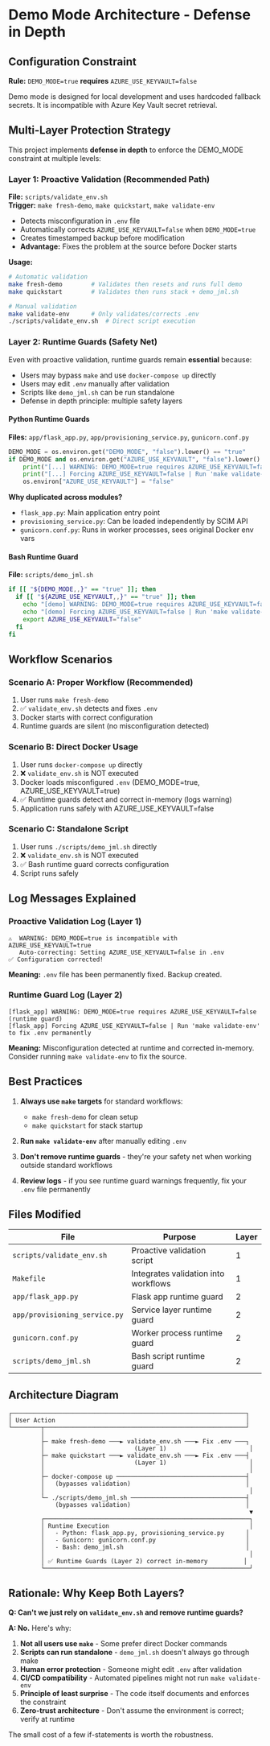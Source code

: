 # Demo Mode Architecture - Defense in Depth

## Configuration Constraint

**Rule:** `DEMO_MODE=true` **requires** `AZURE_USE_KEYVAULT=false`

Demo mode is designed for local development and uses hardcoded fallback secrets. It is incompatible with Azure Key Vault secret retrieval.

## Multi-Layer Protection Strategy

This project implements **defense in depth** to enforce the DEMO_MODE constraint at multiple levels:

### Layer 1: Proactive Validation (Recommended Path)
**File:** `scripts/validate_env.sh`  
**Trigger:** `make fresh-demo`, `make quickstart`, `make validate-env`

- Detects misconfiguration in `.env` file
- Automatically corrects `AZURE_USE_KEYVAULT=false` when `DEMO_MODE=true`
- Creates timestamped backup before modification
- **Advantage:** Fixes the problem at the source before Docker starts

**Usage:**
```bash
# Automatic validation
make fresh-demo        # Validates then resets and runs full demo
make quickstart        # Validates then runs stack + demo_jml.sh

# Manual validation
make validate-env      # Only validates/corrects .env
./scripts/validate_env.sh  # Direct script execution
```

### Layer 2: Runtime Guards (Safety Net)

Even with proactive validation, runtime guards remain **essential** because:
- Users may bypass `make` and use `docker-compose up` directly
- Users may edit `.env` manually after validation
- Scripts like `demo_jml.sh` can be run standalone
- Defense in depth principle: multiple safety layers

#### Python Runtime Guards
**Files:** `app/flask_app.py`, `app/provisioning_service.py`, `gunicorn.conf.py`

```python
DEMO_MODE = os.environ.get("DEMO_MODE", "false").lower() == "true"
if DEMO_MODE and os.environ.get("AZURE_USE_KEYVAULT", "false").lower() == "true":
    print("[...] WARNING: DEMO_MODE=true requires AZURE_USE_KEYVAULT=false (runtime guard)")
    print("[...] Forcing AZURE_USE_KEYVAULT=false | Run 'make validate-env' to fix .env permanently")
    os.environ["AZURE_USE_KEYVAULT"] = "false"
```

**Why duplicated across modules?**
- `flask_app.py`: Main application entry point
- `provisioning_service.py`: Can be loaded independently by SCIM API
- `gunicorn.conf.py`: Runs in worker processes, sees original Docker env vars

#### Bash Runtime Guard
**File:** `scripts/demo_jml.sh`

```bash
if [[ "${DEMO_MODE,,}" == "true" ]]; then
  if [[ "${AZURE_USE_KEYVAULT,,}" == "true" ]]; then
    echo "[demo] WARNING: DEMO_MODE=true requires AZURE_USE_KEYVAULT=false (runtime guard)"
    echo "[demo] Forcing AZURE_USE_KEYVAULT=false | Run 'make validate-env' to fix .env permanently"
    export AZURE_USE_KEYVAULT="false"
  fi
fi
```

## Workflow Scenarios

### Scenario A: Proper Workflow (Recommended)
1. User runs `make fresh-demo`
2. ✅ `validate_env.sh` detects and fixes `.env`
3. Docker starts with correct configuration
4. Runtime guards are silent (no misconfiguration detected)

### Scenario B: Direct Docker Usage
1. User runs `docker-compose up` directly
2. ❌ `validate_env.sh` is NOT executed
3. Docker loads misconfigured `.env` (DEMO_MODE=true, AZURE_USE_KEYVAULT=true)
4. ✅ Runtime guards detect and correct in-memory (logs warning)
5. Application runs safely with AZURE_USE_KEYVAULT=false

### Scenario C: Standalone Script
1. User runs `./scripts/demo_jml.sh` directly
2. ❌ `validate_env.sh` is NOT executed
3. ✅ Bash runtime guard corrects configuration
4. Script runs safely

## Log Messages Explained

### Proactive Validation Log (Layer 1)
```
⚠️  WARNING: DEMO_MODE=true is incompatible with AZURE_USE_KEYVAULT=true
   Auto-correcting: Setting AZURE_USE_KEYVAULT=false in .env
✅ Configuration corrected!
```
**Meaning:** `.env` file has been permanently fixed. Backup created.

### Runtime Guard Log (Layer 2)
```
[flask_app] WARNING: DEMO_MODE=true requires AZURE_USE_KEYVAULT=false (runtime guard)
[flask_app] Forcing AZURE_USE_KEYVAULT=false | Run 'make validate-env' to fix .env permanently
```
**Meaning:** Misconfiguration detected at runtime and corrected in-memory. Consider running `make validate-env` to fix the source.

## Best Practices

1. **Always use `make` targets** for standard workflows:
   - `make fresh-demo` for clean setup
   - `make quickstart` for stack startup
   
2. **Run `make validate-env`** after manually editing `.env`

3. **Don't remove runtime guards** - they're your safety net when working outside standard workflows

4. **Review logs** - if you see runtime guard warnings frequently, fix your `.env` file permanently

## Files Modified

| File | Purpose | Layer |
|------|---------|-------|
| `scripts/validate_env.sh` | Proactive validation script | 1 |
| `Makefile` | Integrates validation into workflows | 1 |
| `app/flask_app.py` | Flask app runtime guard | 2 |
| `app/provisioning_service.py` | Service layer runtime guard | 2 |
| `gunicorn.conf.py` | Worker process runtime guard | 2 |
| `scripts/demo_jml.sh` | Bash script runtime guard | 2 |

## Architecture Diagram

```
┌─────────────────────────────────────────────────────────────────┐
│ User Action                                                     │
└────────┬────────────────────────────────────────────────────────┘
         │
         ├─ make fresh-demo ───► validate_env.sh ───► Fix .env ───┐
         │                         (Layer 1)                       │
         ├─ make quickstart ───► validate_env.sh ───► Fix .env ───┤
         │                         (Layer 1)                       │
         │                                                         │
         ├─ docker-compose up ────────────────────────────────────┤
         │   (bypasses validation)                                │
         │                                                         │
         └─ ./scripts/demo_jml.sh ────────────────────────────────┤
             (bypasses validation)                                │
                                                                   ▼
         ┌─────────────────────────────────────────────────────────┐
         │ Runtime Execution                                       │
         │   - Python: flask_app.py, provisioning_service.py      │
         │   - Gunicorn: gunicorn.conf.py                         │
         │   - Bash: demo_jml.sh                                  │
         │                                                         │
         │ ✅ Runtime Guards (Layer 2) correct in-memory          │
         └─────────────────────────────────────────────────────────┘
```

## Rationale: Why Keep Both Layers?

**Q: Can't we just rely on `validate_env.sh` and remove runtime guards?**

**A: No.** Here's why:

1. **Not all users use `make`** - Some prefer direct Docker commands
2. **Scripts can run standalone** - `demo_jml.sh` doesn't always go through make
3. **Human error protection** - Someone might edit `.env` after validation
4. **CI/CD compatibility** - Automated pipelines might not run `make validate-env`
5. **Principle of least surprise** - The code itself documents and enforces the constraint
6. **Zero-trust architecture** - Don't assume the environment is correct; verify at runtime

The small cost of a few if-statements is worth the robustness.
